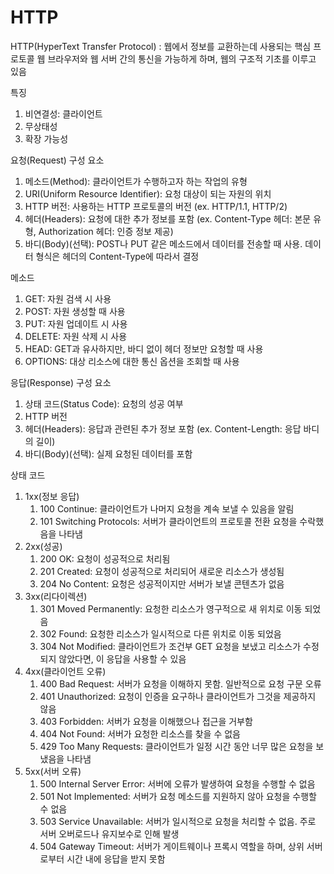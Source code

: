 # HTTP

HTTP(HyperText Transfer Protocol) : 웹에서 정보를 교환하는데 사용되는 핵심 프로토콜
웹 브라우저와 웹 서버 간의 통신을 가능하게 하며, 웹의 구조적 기초를 이루고 있음

특징
1. 비연결성: 클라이언트
2. 무상태성
3. 확장 가능성

요청(Request) 구성 요소
1. 메소드(Method): 클라이언트가 수행하고자 하는 작업의 유형
2. URI(Uniform Resource Identifier): 요청 대상이 되는 자원의 위치
3. HTTP 버전: 사용하는 HTTP 프로토콜의 버전 (ex. HTTP/1.1, HTTP/2)
4. 헤더(Headers): 요청에 대한 추가 정보를 포함 (ex. Content-Type 헤더: 본문 유형, Authorization 헤더: 인증 정보 제공)
5. 바디(Body)(선택): POST나 PUT 같은 메소드에서 데이터를 전송할 때 사용. 데이터 형식은 헤더의 Content-Type에 따라서 결정

메소드
1. GET: 자원 검색 시 사용
2. POST: 자원 생성할 때 사용
3. PUT: 자원 업데이트 시 사용
4. DELETE: 자원 삭제 시 사용
5. HEAD: GET과 유사하지만, 바디 없이 헤더 정보만 요청할 때 사용
6. OPTIONS: 대상 리소스에 대한 통신 옵션을 조회할 때 사용

응답(Response) 구성 요소
1. 상태 코드(Status Code): 요청의 성공 여부 
2. HTTP 버전
3. 헤더(Headers): 응답과 관련된 추가 정보 포함 (ex. Content-Length: 응답 바디의 길이)
4. 바디(Body)(선택): 실제 요청된 데이터를 포함

상태 코드
1. 1xx(정보 응답)
   1) 100 Continue: 클라이언트가 나머지 요청을 계속 보낼 수 있음을 알림
   2) 101 Switching Protocols: 서버가 클라이언트의 프로토콜 전환 요청을 수락했음을 나타냄
2. 2xx(성공)
   1) 200 OK: 요청이 성공적으로 처리됨
   2) 201 Created: 요청이 성공적으로 처리되어 새로운 리소스가 생성됨
   3) 204 No Content: 요청은 성공적이지만 서버가 보낼 콘텐츠가 없음
3. 3xx(리다이렉션)
   1) 301 Moved Permanently: 요청한 리소스가 영구적으로 새 위치로 이동 되었음
   2) 302 Found: 요청한 리소스가 일시적으로 다른 위치로 이동 되었음
   3) 304 Not Modified: 클라이언트가 조건부 GET 요청을 보냈고 리소스가 수정되지 않았다면, 이 응답을 사용할 수 있음
4. 4xx(클라이언트 오류)
   1) 400 Bad Request: 서버가 요청을 이해하지 못함. 일반적으로 요청 구문 오류
   2) 401 Unauthorized: 요청이 인증을 요구하나 클라이언트가 그것을 제공하지 않음
   3) 403 Forbidden: 서버가 요청을 이해했으나 접근을 거부함
   4) 404 Not Found: 서버가 요청한 리소스를 찾을 수 없음
   5) 429 Too Many Requests: 클라이언트가 일정 시간 동안 너무 많은 요청을 보냈음을 나타냄
5. 5xx(서버 오류)
   1) 500 Internal Server Error: 서버에 오류가 발생하여 요청을 수행할 수 없음
   2) 501 Not Implemented: 서버가 요청 메소드를 지원하지 않아 요청을 수행할 수 없음
   3) 503 Service Unavailable: 서버가 일시적으로 요청을 처리할 수 없음. 주로 서버 오버로드나 유지보수로 인해 발생
   4) 504 Gateway Timeout: 서버가 게이트웨이나 프록시 역할을 하며, 상위 서버로부터 시간 내에 응답을 받지 못함